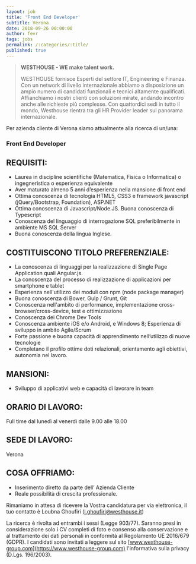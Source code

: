```yaml
---
layout: job
title: 'Front End Developer'
subtitle: Verona
date: 2018-09-26 00:00:00
author: fevr
tags: jobs
permalink: /:categories/:title/
published: true
---
```


> **WESTHOUSE - WE make talent work.**
>
> WESTHOUSE fornisce Esperti del settore IT, Engineering e Finanza. Con un network di livello internazionale
> abbiamo a disposizione un ampio numero di candidati funzionali e tecnici altamente qualificati.
> Affianchiamo i nostri clienti con soluzioni mirate, andando incontro anche alle richieste più complesse. Con
> quattordici sedi in tutto il mondo, Westhouse rientra tra gli HR Provider leader sul panorama internazionale.

Per azienda cliente di Verona siamo attualmente alla ricerca di un/una:

### Front End Developer

## REQUISITI:

- Laurea in discipline scientifiche (Matematica, Fisica o Informatica) o ingegneristica o esperienza equivalente
- Aver maturato almeno 5 anni d’esperienza nella mansione di front end
- Ottima conoscenza di tecnologia HTML5, CSS3 e framework javascript (jQuery/Bootstrap, Foundation), ASP.NET
- Ottima conoscenza di Javascript/Node.JS. Buona conoscenza di Typescript
- Conoscenza del linguaggio di interrogazione SQL preferibilmente in ambiente MS SQL Server
- Buona conoscenza della lingua Inglese.

## COSTITUISCONO TITOLO PREFERENZIALE:

- La conoscenza di linguaggi per la realizzazione di Single Page Application quali Angular.js.
- La conoscenza del processo di realizzazione di applicazioni per smartphone e tablet
- Esperienza nell'utilizzo dei moduli con npm (node package manager)
- Buona conoscenza di Bower, Gulp / Grunt, Git
- Conoscenza nell'ambito di performance, implementazione cross-browser/cross-device, test e ottimizzazione
- Conoscenza dei Chrome Dev Tools
- Conoscenza ambiente iOS e/o Android, e Windows 8; Esperienza di sviluppo in ambito Agile/Scrum
- Forte passione e buona capacità di apprendimento nell’utilizzo di nuove tecnologie
- Completano il profilo ottime doti relazionali, orientamento agli obiettivi, autonomia nel lavoro.

## MANSIONI:

- Sviluppo di applicativi web e capacità di lavorare in team

## ORARIO DI LAVORO:

Full time dal lunedì al venerdì dalle 9.00 alle 18.00

## SEDE DI LAVORO:

Verona

## COSA OFFRIAMO:

- Inserimento diretto da parte dell’ Azienda Cliente
- Reale possibilità di crescita professionale.

Rimaniamo in attesa di ricevere la Vostra candidatura per via elettronica, il tuo contatto è Loubna Ghoufiri ([l.ghoufiri@westhouse.it](mailto:l.ghoufiri@westhouse.it))

La ricerca è rivolta ad entrambi i sessi (Legge 903/77). Saranno presi in considerazione solo i CV completi di foto e consenso alla conservazione e al trattamento dei dati personali in conformità al Regolamento UE 2016/679 (GDPR).
I candidati sono invitati a leggere sul sito [www.westhouse-group.com](https://www.westhouse-group.com) l'informativa sulla privacy (D.Lgs. 196/2003).
